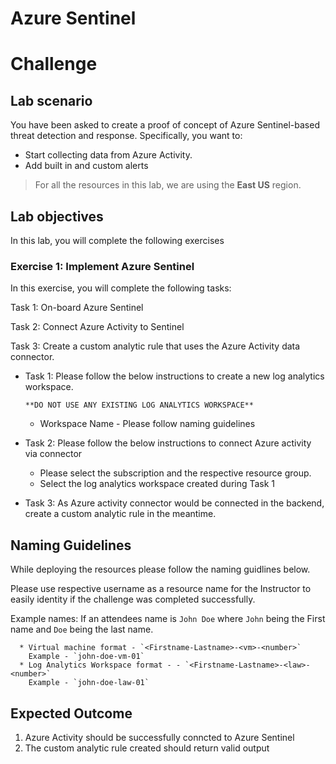 # Azure Sentinel
# Challenge

## Lab scenario 

You have been asked to create a proof of concept of Azure Sentinel-based threat detection and response. Specifically, you want to:

- Start collecting data from Azure Activity.
- Add built in and custom alerts 

> For all the resources in this lab, we are using the **East US** region. 

## Lab objectives

In this lab, you will complete the following exercises

### Exercise 1: Implement Azure Sentinel

In this exercise, you will complete the following tasks:

Task 1: On-board Azure Sentinel

Task 2: Connect Azure Activity to Sentinel

Task 3: Create a custom analytic rule that uses the Azure Activity data connector. 



- Task 1: Please follow the below instructions to create a new log analytics workspace. 

      **DO NOT USE ANY EXISTING LOG ANALYTICS WORKSPACE**

   - Workspace Name - Please follow naming guidelines


- Task 2: Please follow the below instructions to connect Azure activity via connector 
  - Please select the subscription and the respective resource group.
  - Select the log analytics workspace created during Task 1


- Task 3: As Azure activity connector would be connected in the backend, create a custom analytic rule in the meantime.

## Naming Guidelines

While deploying the resources please follow the naming guidlines below. 
   
Please use respective username as a resource name for the Instructor to easily identity if the challenge was completed successfully. 
 
Example names: If an attendees name is `John Doe` where `John` being the First name and `Doe` being the last name.

      * Virtual machine format - `<Firstname-Lastname>-<vm>-<number>`  
	    Example - `john-doe-vm-01`
      * Log Analytics Workspace format - - `<Firstname-Lastname>-<law>-<number>`  
	    Example - `john-doe-law-01`
 
## Expected Outcome
1. Azure Activity should be successfully conncted to Azure Sentinel
2. The custom analytic rule created should return valid output 
